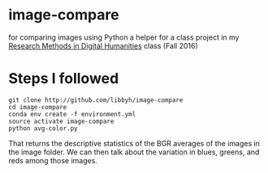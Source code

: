 # image-compare
for comparing images using Python
a helper for a class project in my [Research Methods in Digital Humanities](https://libbyh.github.io/research-methods-in-digital-humanities/) class (Fall 2016)

# Steps I followed
    git clone http://github.com/libbyh/image-compare
    cd image-compare
    conda env create -f environment.yml
    source activate image-compare
    python avg-color.py
  
That returns the descriptive statistics of the BGR averages of the images in the image folder. We can then talk about the variation in blues, greens, and reds among those images.
